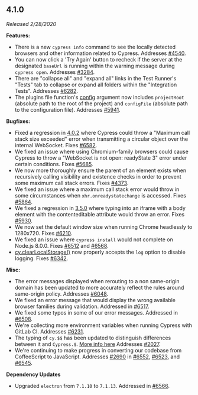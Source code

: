 ## 4.1.0

_Released 2/28/2020_

**Features:**

- There is a new `cypress info` command to see the locally detected browsers and
  other information related to Cypress. Addresses
  [#4540](https://github.com/cypress-io/cypress/issues/4540).
- You can now click a 'Try Again' button to recheck if the server at the
  designated `baseUrl` is running within the warning message during
  `cypress open`. Addresses
  [#3284](https://github.com/cypress-io/cypress/issues/3284).
- There are "collapse all" and "expand all" links in the Test Runner's "Tests"
  tab to collapse or expand all folders within the "Integration Tests".
  Addresses [#6282](https://github.com/cypress-io/cypress/issues/6282).
- The plugins file function's [config](/api/plugins/configuration-api) argument
  now includes `projectRoot` (absolute path to the root of the project) and
  `configFile` (absolute path to the configuration file). Addresses
  [#5941](https://github.com/cypress-io/cypress/issues/5941).

**Bugfixes:**

- Fixed a regression in [4.0.2](#4-0-2) where Cypress could throw a "Maximum
  call stack size exceeded" error when transmitting a circular object over the
  internal WebSocket. Fixes
  [#6582](https://github.com/cypress-io/cypress/issues/6582).
- We fixed an issue where using Chromium-family browsers could cause Cypress to
  throw a "WebSocket is not open: readyState 3" error under certain conditions.
  Fixes [#5685](https://github.com/cypress-io/cypress/issues/5685).
- We now more thoroughly ensure the parent of an element exists when recursively
  calling visibility and existence checks in order to prevent some maximum call
  stack errors. Fixes
  [#4373](https://github.com/cypress-io/cypress/issues/4373).
- We fixed an issue where a maximum call stack error would throw in some
  circumstances when `xhr.onreadystatechange` is accessed. Fixes
  [#5864](https://github.com/cypress-io/cypress/issues/5864).
- We fixed a regression in [3.5.0](#3-5-0) where typing into an iframe with a
  body element with the contenteditable attribute would throw an error. Fixes
  [#5930](https://github.com/cypress-io/cypress/issues/5930).
- We now set the default window size when running Chrome headlessly to 1280x720.
  Fixes [#6210](https://github.com/cypress-io/cypress/issues/6210).
- We fixed an issue where `cypress install` would not complete on Node.js 8.0.0.
  Fixes [#6512](https://github.com/cypress-io/cypress/issues/6512) and
  [#6568](https://github.com/cypress-io/cypress/issues/6568).
- [cy.clearLocalStorage()](/api/commands/clearlocalstorage) now properly accepts
  the `log` option to disable logging. Fixes
  [#6342](https://github.com/cypress-io/cypress/issues/6342).

**Misc:**

- The error messages displayed when rerouting to a non same-origin domain has
  been updated to more accurately reflect the rules around same-origin policy.
  Addresses [#6048](https://github.com/cypress-io/cypress/issues/6048).
- We fixed an error message that would display the wrong available browser
  families during validation. Addressed in
  [#6517](https://github.com/cypress-io/cypress/pull/6517).
- We fixed some typos in some of our error messages. Addressed in
  [#6508](https://github.com/cypress-io/cypress/pull/6508).
- We're collecting more environment variables when running Cypress with GitLab
  CI. Addresses [#6231](https://github.com/cypress-io/cypress/issues/6231).
- The typing of `cy.$$` has been updated to distinguish differences between it
  and `Cypress.$`. [More info here](/api/utilities/$#Cypress-vs-cy) Addresses
  [#2027](https://github.com/cypress-io/cypress/issues/2027).
- We're continuing to make progress in converting our codebase from CoffeeScript
  to JavaScript. Addresses
  [#2690](https://github.com/cypress-io/cypress/issues/2690) in
  [#6552](https://github.com/cypress-io/cypress/pull/6552),
  [#6523](https://github.com/cypress-io/cypress/pull/6523), and
  [#6545](https://github.com/cypress-io/cypress/pull/6545).

**Dependency Updates**

- Upgraded `electron` from `7.1.10` to `7.1.13`. Addressed in
  [#6566](https://github.com/cypress-io/cypress/pull/6566).
